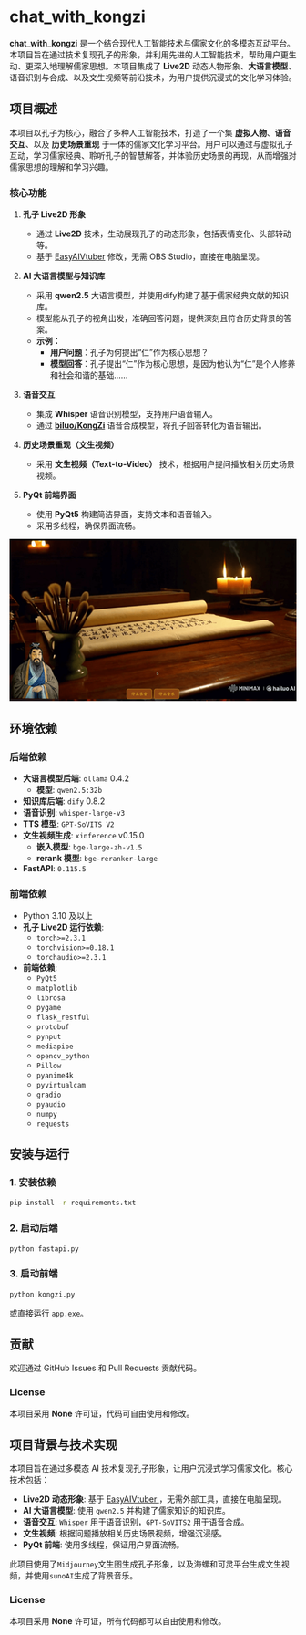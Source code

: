 # chat_with_kongzi

**chat_with_kongzi** 是一个结合现代人工智能技术与儒家文化的多模态互动平台。本项目旨在通过技术复现孔子的形象，并利用先进的人工智能技术，帮助用户更生动、更深入地理解儒家思想。本项目集成了 **Live2D** 动态人物形象、**大语言模型**、语音识别与合成、以及文生视频等前沿技术，为用户提供沉浸式的文化学习体验。

## 项目概述

本项目以孔子为核心，融合了多种人工智能技术，打造了一个集 **虚拟人物**、**语音交互**、以及 **历史场景重现** 于一体的儒家文化学习平台。用户可以通过与虚拟孔子互动，学习儒家经典、聆听孔子的智慧解答，并体验历史场景的再现，从而增强对儒家思想的理解和学习兴趣。

### 核心功能

1.  **孔子 Live2D 形象**
    *   通过 **Live2D** 技术，生动展现孔子的动态形象，包括表情变化、头部转动等。
    *   基于 [EasyAIVtuber](https://github.com/Ksuriuri/EasyAIVtuber) 修改，无需 OBS Studio，直接在电脑呈现。

2.  **AI 大语言模型与知识库**
    *   采用 **qwen2.5** 大语言模型，并使用dify构建了基于儒家经典文献的知识库。
    *   模型能从孔子的视角出发，准确回答问题，提供深刻且符合历史背景的答案。
    *   **示例：**
        *   **用户问题**：孔子为何提出“仁”作为核心思想？
        *   **模型回答**：孔子提出“仁”作为核心思想，是因为他认为“仁”是个人修养和社会和谐的基础……

3.  **语音交互**
    *   集成 **Whisper** 语音识别模型，支持用户语音输入。
    *   通过 **[biluo/KongZi](https://huggingface.co/biluo/KongZi/tree/main)** 语音合成模型，将孔子回答转化为语音输出。

4.  **历史场景重现（文生视频）**
    *   采用 **文生视频（Text-to-Video）** 技术，根据用户提问播放相关历史场景视频。

5.  **PyQt 前端界面**
    *   使用 **PyQt5** 构建简洁界面，支持文本和语音输入。
    *   采用多线程，确保界面流畅。

![孔子Live2D展示](./image.png)

## 环境依赖

### 后端依赖

*   **大语言模型后端**: `ollama` 0.4.2
    *   **模型**: `qwen2.5:32b`
*   **知识库后端**: `dify` 0.8.2
*   **语音识别**: `whisper-large-v3`
*   **TTS 模型**: `GPT-SoVITS V2`
*   **文生视频生成**: `xinference` v0.15.0
    *   **嵌入模型**: `bge-large-zh-v1.5`
    *   **rerank 模型**: `bge-reranker-large`
*   **FastAPI**: `0.115.5`

### 前端依赖

*   Python 3.10 及以上
*   **孔子 Live2D 运行依赖**:
    *   `torch>=2.3.1`
    *   `torchvision>=0.18.1`
    *   `torchaudio>=2.3.1`
*   **前端依赖**:
    *   `PyQt5`
    *   `matplotlib`
    *   `librosa`
    *   `pygame`
    *   `flask_restful`
    *   `protobuf`
    *   `pynput`
    *   `mediapipe`
    *   `opencv_python`
    *   `Pillow`
    *   `pyanime4k`
    *   `pyvirtualcam`
    *   `gradio`
    *   `pyaudio`
    *   `numpy`
    *   `requests`

## 安装与运行

### 1. 安装依赖

```bash
pip install -r requirements.txt
```

### 2. 启动后端

```bash
python fastapi.py
```

### 3. 启动前端

```bash
python kongzi.py
```

或直接运行 `app.exe`。

## 贡献

欢迎通过 GitHub Issues 和 Pull Requests 贡献代码。

### License

本项目采用 **None** 许可证，代码可自由使用和修改。

## 项目背景与技术实现

本项目旨在通过多模态 AI 技术复现孔子形象，让用户沉浸式学习儒家文化。核心技术包括：

*   **Live2D 动态形象**: 基于 [ EasyAIVtuber ](https://github.com/Ksuriuri/EasyAIVtuber)，无需外部工具，直接在电脑呈现。
*   **AI 大语言模型**: 使用 `qwen2.5` 并构建了儒家知识的知识库。
*   **语音交互**: `Whisper` 用于语音识别，`GPT-SoVITS2` 用于语音合成。
*   **文生视频**: 根据问题播放相关历史场景视频，增强沉浸感。
*   **PyQt 前端**: 使用多线程，保证用户界面流畅。

此项目使用了`Midjourney`文生图生成孔子形象，以及海螺和可灵平台生成文生视频，并使用`sunoAI`生成了背景音乐。

### License

本项目采用 **None** 许可证，所有代码都可以自由使用和修改。

